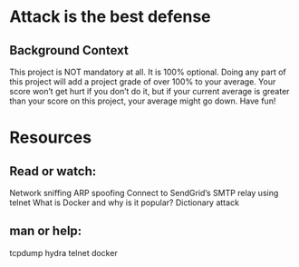 # Attack is the best defense

## Background Context
This project is NOT mandatory at all. It is 100% optional. Doing any part of this project will add a project grade of over 100% to your average. Your score won’t get hurt if you don’t do it, but if your current average is greater than your score on this project, your average might go down. Have fun!

# Resources
## Read or watch:

Network sniffing
ARP spoofing
Connect to SendGrid’s SMTP relay using telnet
What is Docker and why is it popular?
Dictionary attack

## man or help:

tcpdump
hydra
telnet
docker

